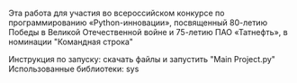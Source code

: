 Эта работа для участия во всероссийском конкурсе по программированию
«Python-инновации», посвященный 80-летию Победы в Великой Отечественной 
войне и 75-летию ПАО «Татнефть», в номинации "Командная строка"

Инструкция по запуску: скачать файлы и запустить "Main Project.py"
Использованные библиотеки: sys

